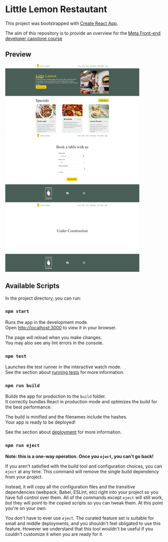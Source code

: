 # Little Lemon Restautant

This project was bootstrapped with [Create React App](https://github.com/facebook/create-react-app).

The aim of this repository is to provide an overview for the [Meta Front-end developer capstone course](https://www.coursera.org/professional-certificates/meta-front-end-developer?)

## Preview

<a href="staticAssets/homePage.PNG" target="_blank">
    <img width="425" height="217" alt="homePage" src="staticAssets/homePage.PNG">
</a>
<a href="staticAssets/reservationPage.PNG" target="_blank">
    <img width="425" height="217" alt="homePage" src="staticAssets/reservationPage.PNG">
</a>
<a href="staticAssets/underConstructionPage.PNG" target="_blank">
    <img width="425" height="217" alt="homePage" src="staticAssets/underConstructionPage.PNG">
</a>

## Available Scripts

In the project directory, you can run:

### `npm start`

Runs the app in the development mode.\
Open [http://localhost:3000](http://localhost:3000) to view it in your browser.

The page will reload when you make changes.\
You may also see any lint errors in the console.

### `npm test`

Launches the test runner in the interactive watch mode.\
See the section about [running tests](https://facebook.github.io/create-react-app/docs/running-tests) for more information.

### `npm run build`

Builds the app for production to the `build` folder.\
It correctly bundles React in production mode and optimizes the build for the best performance.

The build is minified and the filenames include the hashes.\
Your app is ready to be deployed!

See the section about [deployment](https://facebook.github.io/create-react-app/docs/deployment) for more information.

### `npm run eject`

**Note: this is a one-way operation. Once you `eject`, you can't go back!**

If you aren't satisfied with the build tool and configuration choices, you can `eject` at any time. This command will remove the single build dependency from your project.

Instead, it will copy all the configuration files and the transitive dependencies (webpack, Babel, ESLint, etc) right into your project so you have full control over them. All of the commands except `eject` will still work, but they will point to the copied scripts so you can tweak them. At this point you're on your own.

You don't have to ever use `eject`. The curated feature set is suitable for small and middle deployments, and you shouldn't feel obligated to use this feature. However we understand that this tool wouldn't be useful if you couldn't customize it when you are ready for it.

